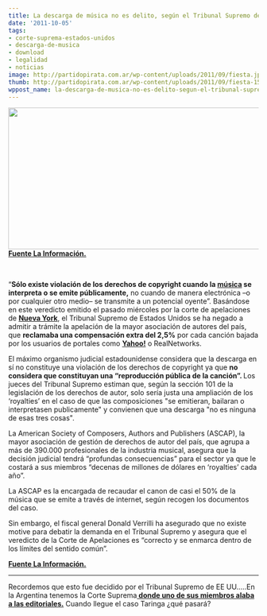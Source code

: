 ```yaml
---
title: La descarga de música no es delito, según el Tribunal Supremo de EE UU
date: '2011-10-05'
tags:
- corte-suprema-estados-unidos
- descarga-de-musica
- download
- legalidad
- noticias
image: http://partidopirata.com.ar/wp-content/uploads/2011/09/fiesta.jpg
thumb: http://partidopirata.com.ar/wp-content/uploads/2011/09/fiesta-150x150.jpg
wppost_name: la-descarga-de-musica-no-es-delito-segun-el-tribunal-supremo-de-ee-uu
---
```


<a href="http://partidopirata.com.ar/wp-content/uploads/2011/09/fiesta.jpg"><img class="aligncenter size-full wp-image-1848" title="fiesta" src="http://partidopirata.com.ar/wp-content/uploads/2011/09/fiesta.jpg" alt="" width="507" height="285" /></a>
<strong><a href="http://noticias.lainformacion.com/arte-cultura-y-espectaculos/la-descarga-de-musica-no-es-delito-segun-el-tribunal-supremo-de-ee-uu_qtJGfm48zhkFCQxyEdbMK4/" target="_blank">Fuente La Información.</a></strong>

&nbsp;

“<strong>Sólo existe violación de los derechos de copyright cuando la <a title="música" href="http://noticias.lainformacion.com/arte-cultura-y-espectaculos/musica/"><strong>música</strong></a> se interpreta o se emite públicamente,</strong> no cuando de manera electrónica –o por cualquier otro medio– se transmite a un potencial oyente”. Basándose en este veredicto emitido el pasado miércoles por la corte de apelaciones de <a title="Nueva York" href="http://noticias.lainformacion.com/estados-unidos/estado-de-nueva-york/L_4gycMVI5uxtPcKz6TGtTJ7/"><strong>Nueva York</strong></a>, el Tribunal Supremo de Estados Unidos se ha negado a admitir a trámite la apelación de la mayor asociación de autores del país, que <strong>reclamaba una compensación extra del 2,5%</strong> por cada canción bajada por los usuarios de portales como <a title="Yahoo!" href="http://noticias.lainformacion.com/yahoo/E_3nBf5CVoPLFDyYqaZI3Df6/"><strong>Yahoo!</strong></a> o RealNetworks.

El máximo organismo judicial estadounidense considera que la descarga en sí no constituye una violación de los derechos de copyright ya que <strong>no considera que constituyan una “reproducción pública de la canción”.
</strong>
Los jueces del Tribunal Supremo estiman que, según la sección 101 de la legislación de los derechos de autor, solo sería justa una ampliación de los ‘royalties’ en el caso de que las composiciones "se emitieran, bailaran o interpretasen publicamente" y convienen que una descarga "no es ninguna de esas tres cosas".

La American Society of Composers, Authors and Publishers (ASCAP), la mayor asociación de gestión de derechos de autor del país, que agrupa a más de 390.000 profesionales de la industria musical, asegura que la decisión judicial tendrá “profundas consecuencias” para el sector ya que le costará a sus miembros “decenas de millones de dólares en ‘royalties’ cada año”.

La ASCAP es la encargada de recaudar el canon de casi el 50% de la música que se emite a través de internet, según recogen los documentos del caso.

Sin embargo, el fiscal general Donald Verrilli ha asegurado que no existe motive para debatir la demanda en el Tribunal Supremo y asegura que el veredicto de la Corte de Apelaciones es “correcto y se enmarca dentro de los límites del sentido común”.

<strong><a href="http://noticias.lainformacion.com/arte-cultura-y-espectaculos/la-descarga-de-musica-no-es-delito-segun-el-tribunal-supremo-de-ee-uu_qtJGfm48zhkFCQxyEdbMK4/" target="_blank">Fuente La Información.</a></strong>

<hr />

Recordemos que esto fue decidido por el Tribunal Supremo de EE UU.....En la Argentina tenemos la Corte Suprema<strong><a href="http://partidopirata.com.ar/852/carta-abierta-de-paulo-coelho-a-la-industria-%E2%80%9Cla-codicia-no-entiende-que-este-mundo-ha-cambiado"> donde uno de sus miembros alaba a las editoriales.</a></strong> Cuando llegue el caso Taringa ¿qué pasará?
